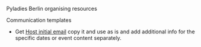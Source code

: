 Pyladies Berlin organising resources


Communication templates

- Get [Host initial email](host.md) copy it and use as is and add additional info for the specific dates or event content separately.